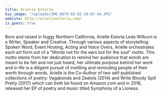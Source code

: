 ```yaml
---
title: Arielle Estoria
bio_image: "/uploads/IMG_6079-02-02-18-07-44.JPG"
website: http://arielleestoria.com/
is_guest: true
---
```


Born and raised in foggy Northern California, Arielle Estoria Leda Wilburn is a Writer, Speaker and Creative. Through various aspects of storytelling: Spoken Word, Event Hosting, Acting and Voice Overs, Arielle orchestrates each art form out of a “Words not for the ears but for the soul” motto. This motto stems from her dedication to remind her audience that words are meant to be felt and not just heard, her ultimate purpose behind her work and in life is a diligent pursuit of instilling and reminding people of their worth through words. Arielle is the Co-Author of two self-published collections of poetry: Vagabonds and Zealots (2014) and Write Bloody Spill Pretty (2017) which can both be found on Amazon.com and in 2016, released her EP of poetry and music titled Symphony of a Lioness.